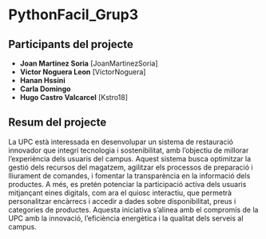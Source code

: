 # PythonFacil_Grup3
## Participants del projecte

- **Joan Martinez Soria** [JoanMartinezSoria]
- **Victor Noguera Leon** [VictorNoguera]
- **Hanan Hssini**
- **Carla Domingo**
- **Hugo Castro Valcarcel** [Kstro18]
## Resum del projecte

La UPC està interessada en desenvolupar un sistema de restauració innovador que integri
tecnologia i sostenibilitat, amb l’objectiu de millorar l’experiència dels usuaris del campus.
Aquest sistema busca optimitzar la gestió dels recursos del magatzem, agilitzar els
processos de preparació i lliurament de comandes, i fomentar la transparència en la
informació dels productes. A més, es pretén potenciar la participació activa dels usuaris
mitjançant eines digitals, com ara el quiosc interactiu, que permetrà personalitzar encàrrecs i
accedir a dades sobre disponibilitat, preus i categories de productes. Aquesta iniciativa
s’alinea amb el compromís de la UPC amb la innovació, l’eficiència energètica i la qualitat
dels serveis al campus.